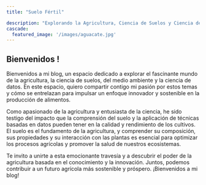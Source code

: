 ```yaml
---
title: "Suelo Fértil"

description: "Explorando la Agricultura, Ciencia de Suelos y Ciencia de Datos"
cascade:
  featured_image: '/images/aguacate.jpg'
---
```


## Bienvenidos !


Bienvenidos a mi blog, un espacio dedicado a explorar el fascinante mundo de la agricultura, la ciencia de suelos, del medio ambiente y la ciencia de datos. En este espacio, quiero compartir contigo mi pasión por estos temas y cómo se entrelazan para impulsar un enfoque innovador y sostenible en la producción de alimentos.

Como apasionado de la agricultura y entusiasta de la ciencia, he sido testigo del impacto que la comprensión del suelo y la aplicación de técnicas basadas en datos pueden tener en la calidad y rendimiento de los cultivos. El suelo es el fundamento de la agricultura, y comprender su composición, sus propiedades y su interacción con las plantas es esencial para optimizar los procesos agrícolas y promover la salud de nuestros ecosistemas.

Te invito a unirte a esta emocionante travesía y a descubrir el poder de la agricultura basada en el conocimiento y la innovación. Juntos, podemos contribuir a un futuro agrícola más sostenible y próspero. ¡Bienvenidos a mi blog!